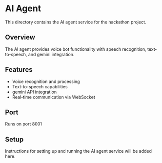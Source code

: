 # AI Agent

This directory contains the AI agent service for the hackathon project.

## Overview
The AI agent provides voice bot functionality with speech recognition, text-to-speech, and gemini integration.

## Features
- Voice recognition and processing
- Text-to-speech capabilities
- gemini API integration
- Real-time communication via WebSocket

## Port
Runs on port 8001

## Setup
Instructions for setting up and running the AI agent service will be added here.
